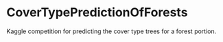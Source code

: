 # CoverTypePredictionOfForests
Kaggle competition for predicting the cover type trees for a forest portion.
